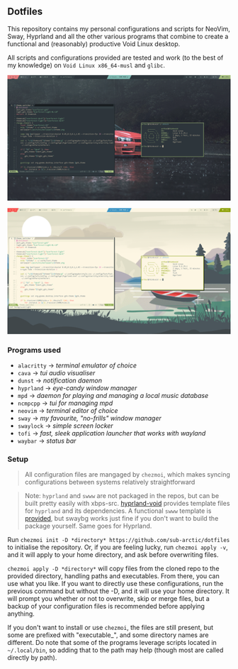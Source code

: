 ## Dotfiles
This repository contains my personal configurations and scripts for NeoVim, Sway, Hyprland and all the other various programs that combine to create a functional and (reasonably) productive Void Linux desktop.

All scripts and configurations provided are tested and work (to the best of my knowledge) on `Void Linux x86_64-musl` and `glibc`. 

![A picture of a dark window manager](https://github.com/sub-arctic/dotfiles/blob/8b597d76b3ce959c3a8fb34af7a1067521c1e9d2/pictures/screenshots/ss3.png)

![A picture of a light window manager](https://github.com/sub-arctic/dotfiles/blob/8b597d76b3ce959c3a8fb34af7a1067521c1e9d2/pictures/screenshots/ss4.png)

### Programs used
- `alacritty` → *terminal emulator of choice*
- `cava` → *tui audio visualiser*
- `dunst` → *notification daemon*
- `hyprland` → *eye-candy window manager*
- `mpd` → *daemon for playing and managing a local music database*
- `ncmpcpp` → *tui for managing mpd*
- `neovim` → *terminal editor of choice*
- `sway` → *my favourite, "no-frills" window manager*
- `swaylock` → *simple screen locker*
- `tofi` → *fast, sleek application launcher that works with wayland*
- `waybar` → *status bar*

### Setup
> All configuration files are mangaged by `chezmoi`, which makes syncing configurations between systems relatively straightforward


> Note: `hyprland` and `swww` are not packaged in the repos, but can be built pretty easily with xbps-src. [hyprland-void](https://github.com/Makrennel/hyprland-void) provides template files for `hyprland` and its dependencies. A functional `swww` template is [provided](https://github.com/sub-arctic/dotfiles/blob/main/srcpkgs/swww/template), but swaybg works just fine if you don't want to build the package yourself. Same goes for Hyprland.

Run ```chezmoi init -D *directory* https://github.com/sub-arctic/dotfiles``` to initialise the repository.
Or, if you are feeling lucky, run `chezmoi apply -v`, and it will apply to your home directory, and ask before overwriting files.

```chezmoi apply -D *directory*``` will copy files from the cloned repo to the provided directory, handling paths and executables. From there, you can use what you like. If you want to directly use these configurations, run the previous command but without the -D, and it will use your home directory. It will prompt you whether or not to overwrite, skip or merge files, but a backup of your configuration files is recommended before applying anything.

If you don't want to install or use `chezmoi`, the files are still present, but some are prefixed with "executable_", and some directory names are different. Do note that some of the programs leverage scripts located in `~/.local/bin`, so adding that to the path may help (though most are called directly by path).


